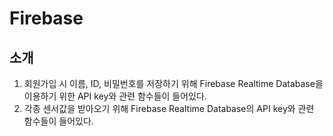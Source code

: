 # Firebase

## 소개
1. 회원가입 시 이름, ID, 비밀번호를 저장하기 위해 Firebase Realtime Database을 이용하기 위한 API key와 관련 함수들이 들어있다.
2. 각종 센서값을 받아오기 위해 Firebase Realtime Database의 API key와 관련 함수들이 들어있다. 
